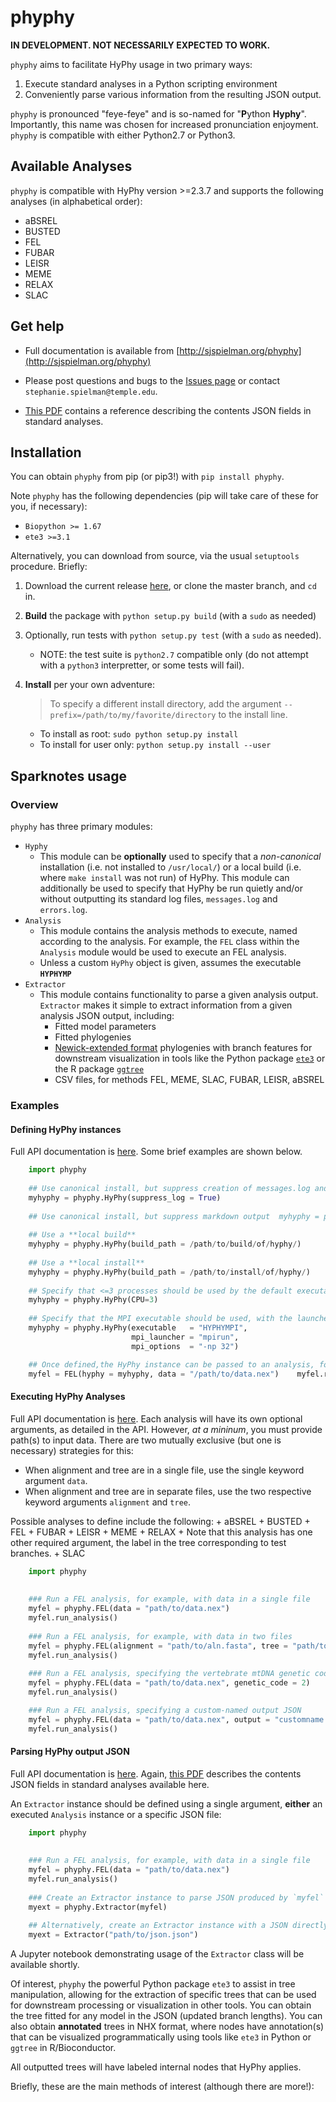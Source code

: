 # phyphy

**IN DEVELOPMENT. NOT NECESSARILY EXPECTED TO WORK.**

`phyphy` aims to facilitate HyPhy usage in two primary ways:
1) Execute standard analyses in a Python scripting environment
2) Conveniently parse various information from the resulting JSON output.

`phyphy` is pronounced "feye-feye" and is so-named for "**P**ython **Hyphy**". Importantly, this name was chosen for increased pronunciation enjoyment. ``phyphy`` is compatible with either Python2.7 or Python3.


## Available Analyses

`phyphy` is compatible with HyPhy version >=2.3.7 and supports the following analyses (in alphabetical order):

+ aBSREL
+ BUSTED
+ FEL
+ FUBAR
+ LEISR
+ MEME
+ RELAX
+ SLAC


## Get help

+ Full documentation is available from [http://sjspielman.org/phyphy](http://sjspielman.org/phyphy)

+ Please post questions and bugs to the [Issues page](https://github.com/sjspielman/phyphy/issues) or contact `stephanie.spielman@temple.edu`.

+ [This PDF](data/json-fields.pdf) contains a reference describing the contents JSON fields in standard analyses.


## Installation

You can obtain `phyphy` from pip (or pip3!) with `pip install phyphy`.

Note `phyphy` has the following dependencies (pip will take care of these for you, if necessary):

+ `Biopython >= 1.67`
+ `ete3 >=3.1`

Alternatively, you can download from source, via the usual `setuptools` procedure. Briefly:

1. Download the current release [here](https://github.com/sjspielman/phyphy/releases), or clone the master branch, and `cd` in. 
2. **Build** the package with `python setup.py build` (with a `sudo` as needed)
3. Optionally, run tests with `python setup.py test`  (with a `sudo` as needed). 
	+ NOTE: the test suite is `python2.7` compatible only (do not attempt with a `python3` interpretter, or some tests will fail). 
4. **Install** per your own adventure:
	> To specify a different install directory, add the argument `--prefix=/path/to/my/favorite/directory` to the install line.

	+ To install as root: `sudo python setup.py install`
	+ To install for user only: `python setup.py install --user`


## Sparknotes usage

### Overview

`phyphy` has three primary modules:

+ `Hyphy`
	+ This module can be **optionally** used to specify that a *non-canonical* installation (i.e. not installed to `/usr/local/`) or a local build  (i.e. where `make install` was not run) of HyPhy. This module can additionally be used to specify that HyPhy be run quietly and/or without outputting its standard log files, `messages.log` and `errors.log`.
+ `Analysis`
	+ This module contains the analysis methods to execute, named according to the analysis. For example, the `FEL` class within the `Analysis` module would be used to execute an FEL analysis.
	+ Unless a custom `HyPhy` object is given, assumes the executable **`HYPHYMP`**
+ `Extractor`
	+ This module contains functionality to parse a given analysis output. `Extractor` makes it simple to extract information from a given analysis JSON output, including:
		+ Fitted model parameters
	   + Fitted phylogenies
	   + [Newick-extended format](https://home.cc.umanitoba.ca/~psgendb/doc/atv/NHX.pdf) phylogenies with branch features for downstream visualization in tools like the Python package [`ete3`](http://etetoolkit.org/) or the R package [`ggtree`](https://bioconductor.org/packages/release/bioc/html/ggtree.html)
	   + CSV files, for methods FEL, MEME, SLAC, FUBAR, LEISR, aBSREL

### Examples

#### Defining HyPhy instances

Full API documentation is [here](http://sjspielman.org/phyphy/hyphy.html). Some brief examples are shown below.

```python
	import phyphy
	
	## Use canonical install, but suppress creation of messages.log and errors.log
	myhyphy = phyphy.HyPhy(suppress_log = True)
	
	## Use canonical install, but suppress markdown output	myhyphy = phyphy.HyPhy(quiet = True)	
	
	## Use a **local build**
	myhyphy = phyphy.HyPhy(build_path = /path/to/build/of/hyphy/)
		
	## Use a **local install**
	myhyphy = phyphy.HyPhy(build_path = /path/to/install/of/hyphy/)
	
	## Specify that <=3 processes should be used by the default executable
	myhyphy = phyphy.HyPhy(CPU=3)
	
	## Specify that the MPI executable should be used, with the launcher mpirun and the given mpirun arguments (32 processes)
	myhyphy = phyphy.HyPhy(executable   = "HYPHYMPI",
	                       mpi_launcher = "mpirun",
	                       mpi_options  = "-np 32")

	## Once defined,the HyPhy instance can be passed to an analysis, for example this default FEL inference:
	myfel = FEL(hyphy = myhyphy, data = "/path/to/data.nex")	myfel.run_analysis()
```	
		
#### Executing HyPhy Analyses

Full API documentation is [here](http://sjspielman.org/phyphy/analysis.html). Each analysis will have its own optional arguments, as detailed in the API. However, *at a mininum*, you must provide path(s) to input data. There are two mutually exclusive (but one is necessary) strategies for this:

+ When alignment and tree are in a single file, use the single keyword argument `data`. 
+ When alignment and tree are in separate files, use the two respective keyword arguments `alignment` and `tree`.
	
Possible analyses to define include the following:
	+ aBSREL
	+ BUSTED
	+ FEL
	+ FUBAR
	+ LEISR
	+ MEME
	+ RELAX
		+ Note that this analysis has one other required argument, the label in the tree corresponding to test branches.
	+ SLAC


```python
	import phyphy
	
	
	### Run a FEL analysis, for example, with data in a single file
	myfel = phyphy.FEL(data = "path/to/data.nex")
	myfel.run_analysis()
	
	### Run a FEL analysis, for example, with data in two files
	myfel = phyphy.FEL(alignment = "path/to/aln.fasta", tree = "path/to/tree/tree.txt")
	myfel.run_analysis()
	
	### Run a FEL analysis, specifying the vertebrate mtDNA genetic code (NIH code #2)
	myfel = phyphy.FEL(data = "path/to/data.nex", genetic_code = 2)
	myfel.run_analysis()	

	### Run a FEL analysis, specifying a custom-named output JSON
	myfel = phyphy.FEL(data = "path/to/data.nex", output = "customname.json")
	myfel.run_analysis()		
```


#### Parsing HyPhy output JSON

Full API documentation is [here](http://sjspielman.org/phyphy/extractor.html). Again, [this PDF](data/json-fields.pdf) describes the contents JSON fields in standard analyses available here. 

An `Extractor` instance should be defined using a single argument, **either** an executed `Analysis` instance or a specific JSON file:

```python
	import phyphy
	
	
	### Run a FEL analysis, for example, with data in a single file
	myfel = phyphy.FEL(data = "path/to/data.nex")
	myfel.run_analysis()
	
	### Create an Extractor instance to parse JSON produced by `myfel`
	myext = phyphy.Extractor(myfel)
	
	## Alternatively, create an Extractor instance with a JSON directly
	myext = Extractor("path/to/json.json")
```

A Jupyter notebook demonstrating usage of the `Extractor` class will be available shortly. 

Of interest, `phyphy` the powerful Python package `ete3` to assist in tree manipulation, allowing for the extraction of specific trees that can be used for downstream processing or visualization in other tools. You can obtain the tree fitted for any model in the JSON (updated branch lengths). You can also obtain **annotated** trees in NHX format, where nodes have annotation(s) that can be visualized programmatically using tools like `ete3` in Python or `ggtree` in R/Bioconductor. 

All outputted trees will have labeled internal nodes that HyPhy applies.

Briefly, these are the main methods of interest (although there are more!):

